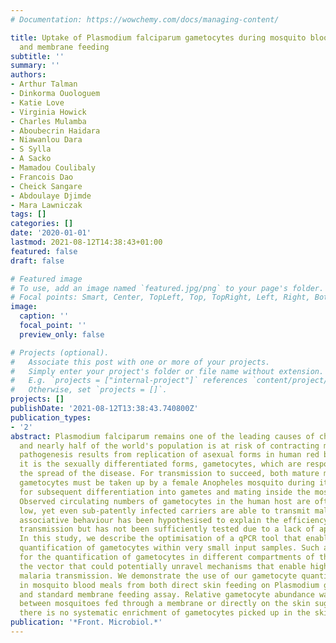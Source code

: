 ```yaml
---
# Documentation: https://wowchemy.com/docs/managing-content/

title: Uptake of Plasmodium falciparum gametocytes during mosquito bloodmeal by direct
  and membrane feeding
subtitle: ''
summary: ''
authors:
- Arthur Talman
- Dinkorma Ouologuem
- Katie Love
- Virginia Howick
- Charles Mulamba
- Aboubecrin Haidara
- Niawanlou Dara
- S Sylla
- A Sacko
- Mamadou Coulibaly
- Francois Dao
- Cheick Sangare
- Abdoulaye Djimde
- Mara Lawniczak
tags: []
categories: []
date: '2020-01-01'
lastmod: 2021-08-12T14:38:43+01:00
featured: false
draft: false

# Featured image
# To use, add an image named `featured.jpg/png` to your page's folder.
# Focal points: Smart, Center, TopLeft, Top, TopRight, Left, Right, BottomLeft, Bottom, BottomRight.
image:
  caption: ''
  focal_point: ''
  preview_only: false

# Projects (optional).
#   Associate this post with one or more of your projects.
#   Simply enter your project's folder or file name without extension.
#   E.g. `projects = ["internal-project"]` references `content/project/deep-learning/index.md`.
#   Otherwise, set `projects = []`.
projects: []
publishDate: '2021-08-12T13:38:43.740800Z'
publication_types:
- '2'
abstract: Plasmodium falciparum remains one of the leading causes of child mortality,
  and nearly half of the world's population is at risk of contracting malaria. While
  pathogenesis results from replication of asexual forms in human red blood cells,
  it is the sexually differentiated forms, gametocytes, which are responsible for
  the spread of the disease. For transmission to succeed, both mature male and female
  gametocytes must be taken up by a female Anopheles mosquito during its blood meal
  for subsequent differentiation into gametes and mating inside the mosquito gut.
  Observed circulating numbers of gametocytes in the human host are often surprisingly
  low, yet even sub-patently infected carriers are able to transmit malaria. A pre-fertilisation
  associative behaviour has been hypothesised to explain the efficiency of human-to-mosquito
  transmission but has not been sufficiently tested due to a lack of appropriate tools.
  In this study, we describe the optimisation of a qPCR tool that enables the relative
  quantification of gametocytes within very small input samples. Such a tool allows
  for the quantification of gametocytes in different compartments of the host and
  the vector that could potentially unravel mechanisms that enable highly efficient
  malaria transmission. We demonstrate the use of our gametocyte quantification method
  in mosquito blood meals from both direct skin feeding on Plasmodium gametocyte carriers
  and standard membrane feeding assay. Relative gametocyte abundance was not different
  between mosquitoes fed through a membrane or directly on the skin suggesting that
  there is no systematic enrichment of gametocytes picked up in the skin.
publication: '*Front. Microbiol.*'
---
```

